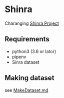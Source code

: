 # Shinra

Charanging [Shinra Project](http://liat-aip.sakura.ne.jp/%e6%a3%ae%e7%be%85/%e6%a3%ae%e7%be%85wikipedia%e6%a7%8b%e9%80%a0%e5%8c%96%e3%83%97%e3%83%ad%e3%82%b8%e3%82%a7%e3%82%af%e3%83%882019/)

## Requirements

- python3 (3.6 or lator)
- pipenv
- Sinra dataset

## Making dataset

see [MakeDataset.md](https://github.com/s14t284/Sinra/blob/master/MakeDataset.md)
